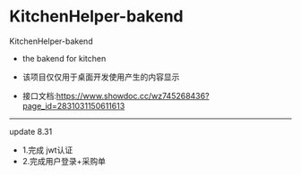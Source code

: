 # KitchenHelper-bakend
KitchenHelper-bakend
- the bakend for kitchen
- 该项目仅仅用于桌面开发使用产生的内容显示

- 接口文档:https://www.showdoc.cc/wz745268436?page_id=2831031150611613

---------
update 8.31
 
- 1.完成 jwt认证
- 2.完成用户登录+采购单
